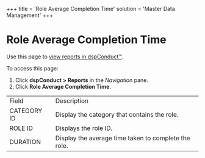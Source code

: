 +++
title = 'Role Average Completion Time'
solution = 'Master Data Management'
+++

# Role Average Completion Time

<div class="use">

Use this page to [view reports in
dspConduct™](../Use_Cases/View_Reports_in_dspConduct).

</div>

To access this page:

1.  Click <span style="font-weight: bold;">dspConduct \>
    </span>**Reports** in the *Navigation* pane.
2.  Click **Role Average Completion Time**.

|             |                                                      |
| ----------- | ---------------------------------------------------- |
| Field       | Description                                          |
| CATEGORY ID | Display the category that contains the role.         |
| ROLE ID     | Displays the role ID.                                |
| DURATION    | Display the average time taken to complete the role. |
